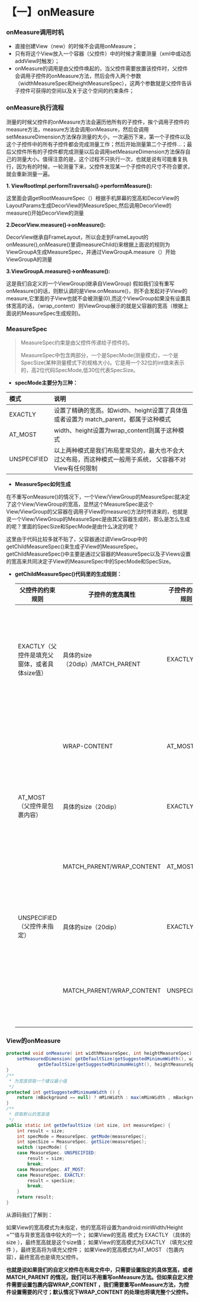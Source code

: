 # 【一】onMeasure

### onMeasure调用时机

* 直接创建View（new）的时候不会调用onMeasure；
* 只有将这个View放入一个容器（父控件）中的时候才需要测量（xml中或动态addView时触发）；
* onMeasure的调用是由父控件唤起的，当父控件需要放置该控件时，父控件会调用子控件的onMeasure方法，然后会传入两个参数（widthMeasureSpec和heightMeasureSpec），这两个参数就是父控件告诉子控件可获得的空间以及关于这个空间的约束条件；

### onMeasure执行流程

测量的时候父控件的onMeasure方法会遍历他所有的子控件，挨个调用子控件的measure方法，measure方法会调用onMeasure，然后会调用setMeasureDimension方法保存测量的大小，一次遍历下来，第一个子控件以及这个子控件中的所有子控件都会完成测量工作；然后开始测量第二个子控件…；最后父控件所有的子控件都完成测量以后会调用setMeasureDimension方法保存自己的测量大小。值得注意的是，这个过程不只执行一次，也就是说有可能重复执行，因为有的时候，一轮测量下来，父控件发现某一个子控件的尺寸不符合要求，就会重新测量一遍。

**1. ViewRootImpl.performTraversals()->performMeasure():**

这里面会调getRootMeasureSpec（）根据手机屏幕的宽高和DecorView的LayoutParams生成DecorView的MeasureSpec,然后调用DecorView的measure()开始DecorView的测量

**2.DecorView.measure()->onMeasure():**

DecorView继承自FrameLayout，所以会走到FrameLayout的onMeasure(),onMeasure()里调measureChild()来根据上面说的规则为ViewGroupA生成MeasureSpec，并通过ViewGroupA.measure（）开始ViewGroupA的测量

**3.ViewGroupA.measure()->onMeasure():**

这是我们自定义的一个ViewGroup(继承自ViewGroup) 假如我们没有重写onMeasure()的话，则默认调的是View.onMeasure()，则不会发起对子View的measure,它里面的子View也就不会被测量(0),而这个ViewGroup如果没有设置具体宽高的话，（wrap_content）则ViewGroup展示的就是父容器的宽高（根据上面说的MeasureSpec生成规则)。

### MeasureSpec

> MeasureSpec约束是由父控件传递给子控件的。
>
> MeasureSpec中包含两部分，一个是SpecMode(测量模式)，一个是SpecSize(某种测量模式下的规格大小)。它是用一个32位的int值来表示的，高2位代码SpecMode,低30位代表SpecSize。

* **specMode主要分为三种：**

| 模式        | 说明                                                         |
| :---------- | :----------------------------------------------------------- |
| EXACTLY     | 设置了精确的宽高。如width、height设置了具体值或者设置为 match_parent，都属于这种模式 |
| AT_MOST     | width、height设置为wrap_content则属于这种模式                |
| UNSPECIFIED | 以上两种模式是我们布局里常见的，最大也不会大过父布局，而这种模式一般用于系统， 父容器不对View有任何限制 |

* **MeasureSpec如何生成**

在不重写onMeasure()的情况下，一个View/ViewGroup的MeasureSpec就决定了这个View/ViewGroup的宽高，显然这个MeasureSpec是这个View/ViewGroup的父容器在调用子View的measure()方法时传进来的，也就是说一个View/ViewGroup的MeasureSpec是由其父容器生成的，那么是怎么生成的呢？里面的SpecSize和SpecMode是由什么决定的呢？

​    这里由于代码比较多就不贴了，父容器通过调ViewGroup中的getChildMeasureSpec()来生成子View的MeasureSpec。getChildMeasureSpec()中主要是通过父容器的MeasureSpec以及子Views设置的宽高来共同决定子View的MeasureSpec中的SpecMode和SpecSize。

* **getChildMeasureSpec()代码里的生成规则：**

  | 父控件的约束规则                              | 子控件的宽高属性                 | **子控件的约束规则** | **说明**                                                     |
  | --------------------------------------------- | -------------------------------- | -------------------- | ------------------------------------------------------------ |
  | EXACTLY（父控件是填充父窗体，或者具体size值） | 具体的size（20dip）/MATCH_PARENT | EXACTLY              | 子控件如果是具体值，约束尺寸就是这个值，模式为确定的；子控件为填充父窗体，约束尺寸是父控件剩余大小，模式为确定的。 |
  |                                               | WRAP-CONTENT                     | AT_MOST              | 子控件如果是包裹内容，约束尺寸值为父控件剩余大小 ，模式为至多 |
  | AT_MOST（父控件是包裹内容）                   | 具体的size（20dip）              | EXACTLY              | 子控件如果是具体值，约束尺寸就是这个值，模式为确定的；       |
  |                                               | MATCH_PARENT/WRAP_CONTENT        | AT_MOST              | 子控件为填充父窗体或者包裹内容 ，约束尺寸是父控件剩余大小 ，模式为至多 |
  | UNSPECIFIED（父控件未指定）                   | 具体的size（20dip）              | EXACTLY              | 子控件如果是具体值，约束尺寸就是这个值，模式为确定的；       |
  |                                               | MATCH_PARENT/WRAP_CONTENT        | UNSPECIFIED          | 子控件为填充父窗体或者包裹内容 ，约束尺寸0，模式为未指定View的onMeasure |

### View的onMeasure

```java
protected void onMeasure( int widthMeasureSpec, int heightMeasureSpec) {
    setMeasuredDimension( getDefaultSize(getSuggestedMinimumWidth(), widthMeasureSpec),
            getDefaultSize(getSuggestedMinimumHeight(), heightMeasureSpec));
}
/**
 * 为宽度获取一个建议最小值
 */
protected int getSuggestedMinimumWidth () {
    return (mBackground == null) ? mMinWidth : max(mMinWidth , mBackground.getMinimumWidth());
}
/**
 * 获取默认的宽高值
 */
public static int getDefaultSize (int size, int measureSpec) {
    int result = size;
    int specMode = MeasureSpec. getMode(measureSpec);
    int specSize = MeasureSpec. getSize(measureSpec);
    switch (specMode) {
    case MeasureSpec. UNSPECIFIED:
        result = size;
        break;
    case MeasureSpec. AT_MOST:
    case MeasureSpec. EXACTLY:
        result = specSize;
        break;
    }
    return result;
}
```

从源码我们了解到：

如果View的宽高模式为未指定，他的宽高将设置为android:minWidth/Height =""值与背景宽高值中较大的一个；
如果View的宽高 模式为 EXACTLY （具体的size ），最终宽高就是这个size值；
如果View的宽高模式为EXACTLY （填充父控件 ），最终宽高将为填充父控件；
如果View的宽高模式为AT_MOST （包裹内容），最终宽高也是填充父控件。

**也就是说如果我们的自定义控件在布局文件中，只需要设置指定的具体宽高，或者MATCH_PARENT 的情况，我们可以不用重写onMeasure方法。但如果自定义控件需要设置包裹内容WRAP_CONTENT ，我们需要重写onMeasure方法，为控件设置需要的尺寸；默认情况下WRAP_CONTENT 的处理也将填充整个父控件。**
